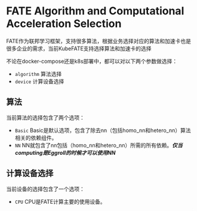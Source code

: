 # FATE Algorithm and Computational Acceleration Selection

FATE作为联邦学习框架，支持很多算法，根据业务选择对应的算法和加速卡也是很多企业的需求，当前KubeFATE支持选择算法和加速卡的选择

不论在docker-compose还是k8s部署中，都可以对以下两个参数做选择：

- `algorithm` 算法选择
- `device` 计算设备选择

## 算法

当前算法的选择包含了两个选项：

- `Basic`
    Basic是默认选项，包含了除去nn（包括homo_nn和hetero_nn）算法相关的依赖组件。
- `NN`
    NN就包含了nn包括（homo_nn和hetero_nn）所需的所有依赖。***仅当computing是Eggroll的时候才可以使用NN***

## 计算设备选择

当前设备的选择包含了一个选项：

- `CPU`
    CPU是FATE计算主要的使用设备。

